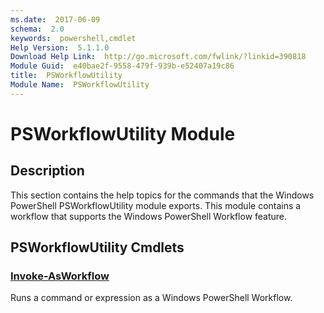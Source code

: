 ```yaml
---
ms.date:  2017-06-09
schema:  2.0
keywords:  powershell,cmdlet
Help Version:  5.1.1.0
Download Help Link:  http://go.microsoft.com/fwlink/?linkid=390818
Module Guid:  e40bae2f-9558-479f-939b-e52407a19c86
title:  PSWorkflowUtility
Module Name:  PSWorkflowUtility
---
```


# PSWorkflowUtility Module
## Description
This section contains the help topics for the commands that the Windows PowerShell PSWorkflowUtility module exports. This module contains a workflow that supports the Windows PowerShell Workflow feature.

## PSWorkflowUtility Cmdlets
### [Invoke-AsWorkflow](Invoke-AsWorkflow.md)
Runs a command or expression as a Windows PowerShell Workflow.

